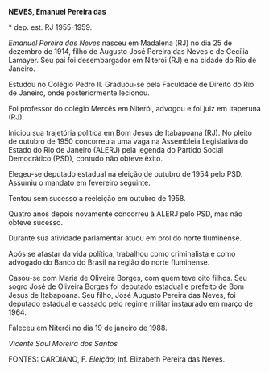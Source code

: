 **NEVES, Emanuel Pereira das**

\* dep. est. RJ 1955-1959.

*Emanuel Pereira das Neves* nasceu em Madalena (RJ) no dia 25 de
dezembro de 1914, filho de Augusto José Pereira das Neves e de Cecília
Lamayer. Seu pai foi desembargador em Niterói (RJ) e na cidade do Rio de
Janeiro.

Estudou no Colégio Pedro II. Graduou-se pela Faculdade de Direito do Rio
de Janeiro, onde posteriormente lecionou.

Foi professor do colégio Mercês em Niterói, advogou e foi juiz em
Itaperuna (RJ).

Iniciou sua trajetória política em Bom Jesus de Itabapoana (RJ). No
pleito de outubro de 1950 concorreu a uma vaga na Assembleia Legislativa
do Estado do Rio de Janeiro (ALERJ) pela legenda do Partido Social
Democrático (PSD), contudo não obteve êxito.

Elegeu-se deputado estadual na eleição de outubro de 1954 pelo PSD.
Assumiu o mandato em fevereiro seguinte.

Tentou sem sucesso a reeleição em outubro de 1958.

Quatro anos depois novamente concorreu à ALERJ pelo PSD, mas não obteve
sucesso.

Durante sua atividade parlamentar atuou em prol do norte fluminense.

Após se afastar da vida política, trabalhou como criminalista e como
advogado do Banco do Brasil na região do norte fluminense.

Casou-se com Maria de Oliveira Borges, com quem teve oito filhos. Seu
sogro José de Oliveira Borges foi deputado estadual e prefeito de Bom
Jesus de Itabapoana. Seu filho, José Augusto Pereira das Neves, foi
deputado estadual e cassado pelo regime militar instaurado em março de
1964.

Faleceu em Niterói no dia 19 de janeiro de 1988.

*Vicente Saul Moreira dos Santos*

FONTES: CARDIANO, F. *Eleição*; Inf. Elizabeth Pereira das Neves.

